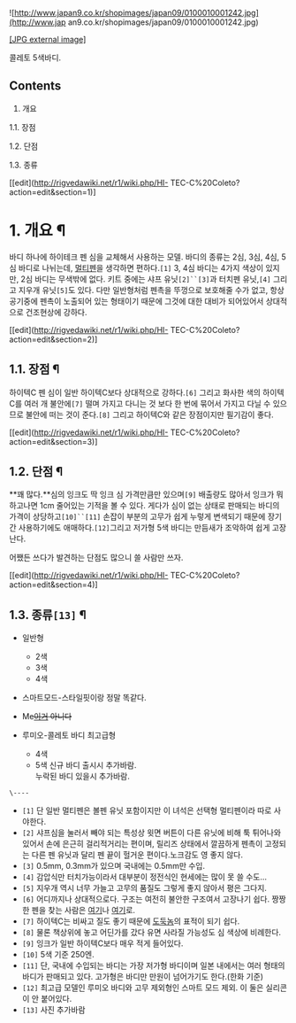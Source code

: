 ![http://www.japan9.co.kr/shopimages/japan09/0100010001242.jpg](http://www.jap
an9.co.kr/shopimages/japan09/0100010001242.jpg)

[[JPG external
image]](http://www.japan9.co.kr/shopimages/japan09/0100010001242.jpg)

  
콜레토 5색바디.  

## Contents

    

1. 개요 
    

1.1. 장점

1.2. 단점

1.3. 종류

[[edit](http://rigvedawiki.net/r1/wiki.php/HI-
TEC-C%20Coleto?action=edit&section=1)]

# 1. 개요 ¶

바디 하나에 하이테크 펜 심을 교체해서 사용하는 모델. 바디의 종류는 2심, 3심, 4심, 5심 바디로 나뉘는데,
[멀티펜](%EB%A9%80%ED%8B%B0%ED%8E%9C.md)을 생각하면 편하다.`[1]` 3, 4심 바디는 4가지 색상이
있지만, 2심 바디는 무색밖에 없다. 키트 중에는 샤프 유닛`[2]``[3]`과 터치펜 유닛,`[4]` 그리고 지우개 유닛`[5]`도 있다.
다만 일반형처럼 펜촉을 뚜껑으로 보호해줄 수가 없고, 항상 공기중에 펜촉이 노출되어 있는 형태이기 때문에 그것에 대한 대비가 되어있어서
상대적으로 건조현상에 강하다.

  

[[edit](http://rigvedawiki.net/r1/wiki.php/HI-
TEC-C%20Coleto?action=edit&section=2)]

## 1.1. 장점 ¶

하이텍C 펜 심이 일반 하이텍C보다 상대적으로 강하다.`[6]` 그리고 화사한 색의 하이텍C를 여러 개 불안에`[7]` 떨며 가지고 다니는
것 보다 한 번에 묶어서 가지고 다닐 수 있으므로 불안에 떠는 것이 준다.`[8]` 그리고 하이텍C와 같은 장점이지만 필기감이 좋다.

[[edit](http://rigvedawiki.net/r1/wiki.php/HI-
TEC-C%20Coleto?action=edit&section=3)]

## 1.2. 단점 ¶

**꽤 많다.**심의 잉크도 딱 잉크 심 가격만큼만 있으며`[9]` 배출량도 많아서 잉크가 뭐하고나면 1cm 줄어있는 기적을 볼 수 있다. 게다가 심이 없는 상태로 판매되는 바디의 가격이 상당하고`[10]``[11]` 손잡이 부분의 고무가 쉽게 누렇게 변색되기 때문에 장기간 사용하기에도 애매하다.`[12]`그리고 저가형 5색 바디는 만듬새가 조악하여 쉽게 고장난다.

  

어쨌든 쓰다가 발견하는 단점도 많으니 쓸 사람만 쓰자.

[[edit](http://rigvedawiki.net/r1/wiki.php/HI-
TEC-C%20Coleto?action=edit&section=4)]

## 1.3. 종류`[13]` ¶

  * 일반형  

    * 2색
    * 3색
    * 4색
  * 스마트모드-스타일핏이랑 정말 똑같다.
  * Me<del>[이거](Windows%20Me.md) 아니다</del>
  * 루미오-콜레토 바디 최고급형  

    * 4색
    * 5색
신규 바디 출시시 추가바람.  
누락된 바디 있을시 추가바람.

`\----`

  * `[1]` 단 일반 멀티펜은 볼펜 유닛 포함이지만 이 녀석은 선택형 멀티펜이라 따로 사야한다.
  * `[2]` 샤프심을 눌러서 빼야 되는 특성상 윗면 버튼이 다른 유닛에 비해 툭 튀어나와 있어서 손에 은근히 걸리적거리는 편이며, 릴리즈 상태에서 깔끔하게 펜촉이 고정되는 다른 펜 유닛과 달리 펜 끝이 헐거운 편이다.노크감도 영 좋지 않다.
  * `[3]` 0.5mm, 0.3mm가 있으며 국내에는 0.5mm만 수입.
  * `[4]` 감압식만 터치가능이라서 대부분이 정전식인 현세에는 많이 못 쓸 수도...
  * `[5]` 지우개 역시 너무 가늘고 고무의 품질도 그렇게 좋지 않아서 평은 그다지.
  * `[6]` 어디까지나 상대적으로다. 구조는 여전히 불안한 구조여서 고장나기 쉽다. 짱짱한 펜을 찾는 사람은 [여기](%EC%8B%9C%EA%B7%B8%EB%85%B8.md)나 [여기](%EC%A0%9C%ED%8A%B8%EC%8A%A4%ED%8A%B8%EB%A6%BC.md)로.
  * `[7]` 하이텍C는 비싸고 질도 좋기 때문에 [도둑놈](%EB%8F%84%EB%91%91.md)의 표적이 되기 쉽다.
  * `[8]` 물론 책상위에 놓고 어딘가를 갔다 유면 사라질 가능성도 심 색상에 비례한다.
  * `[9]` 잉크가 일반 하이텍C보다 매우 적게 들어있다.
  * `[10]` 5색 기준 250엔.
  * `[11]` 단, 국내에 수입되는 바디는 가장 저가형 바디이며 일본 내에서는 여러 형태의 바디가 판매되고 있다. 고가형은 바디만 만원이 넘어가기도 한다.(한화 기준)
  * `[12]` 최고급 모델인 루미오 바디와 고무 제외형인 스마트 모드 제외. 이 둘은 실리콘이 안 붙어있다.
  * `[13]` 사진 추가바람

